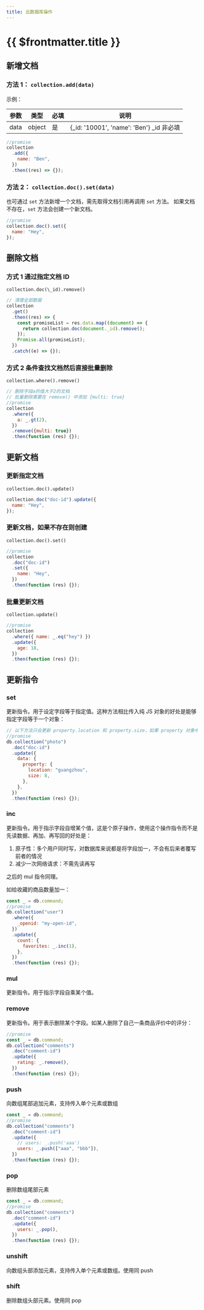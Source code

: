 ```yaml
---
title: 云数据库操作
---
```


# {{ $frontmatter.title }}

## 新增文档

### 方法 1： `collection.add(data)`

示例：

| 参数 | 类型   | 必填 | 说明                                       |
| ---- | ------ | ---- | ------------------------------------------ |
| data | object | 是   | {\_id: '10001', 'name': 'Ben'} \_id 非必填 |

```js
//promise
collection
  .add({
    name: "Ben",
  })
  .then((res) => {});
```

### 方法 2： `collection.doc().set(data)`

也可通过 `set` 方法新增一个文档，需先取得文档引用再调用 `set` 方法。
如果文档不存在，`set` 方法会创建一个新文档。

```js
//promise
collection.doc().set({
  name: "Hey",
});
```

## 删除文档

### 方式 1 通过指定文档 ID

`collection.doc(\_id).remove()`

```js
// 清理全部数据
collection
  .get()
  .then((res) => {
    const promiseList = res.data.map((document) => {
      return collection.doc(document._id).remove();
    });
    Promise.all(promiseList);
  })
  .catch((e) => {});
```

### 方式 2 条件查找文档然后直接批量删除

`collection.where().remove()`

```js
// 删除字段a的值大于2的文档
// 批量删除需要在 remove() 中添加 {multi: true}
//promise
collection
  .where({
    a: _.gt(2),
  })
  .remove({multi: true})
  .then(function (res) {});
```

## 更新文档

### 更新指定文档

`collection.doc().update()`

```js
collection.doc("doc-id").update({
  name: "Hey",
});
```

### 更新文档，如果不存在则创建

`collection.doc().set()`

```js
//promise
collection
  .doc("doc-id")
  .set({
    name: "Hey",
  })
  .then(function (res) {});
```

### 批量更新文档

`collection.update()`

```js
//promise
collection
  .where({ name: _.eq("hey") })
  .update({
    age: 18,
  })
  .then(function (res) {});
```

## 更新指令

### set

更新指令。用于设定字段等于指定值。这种方法相比传入纯 JS 对象的好处是能够指定字段等于一个对象：

```js
// 以下方法只会更新 property.location 和 property.size，如果 property 对象中有
//promise
db.collection("photo")
  .doc("doc-id")
  .update({
    data: {
      property: {
        location: "guangzhou",
        size: 8,
      },
    },
  })
  .then(function (res) {});
```

### inc

更新指令。用于指示字段自增某个值，这是个原子操作，使用这个操作指令而不是先读数据、再加、再写回的好处是：

1. 原子性：多个用户同时写，对数据库来说都是将字段加一，不会有后来者覆写前者的情况
2. 减少一次网络请求：不需先读再写

之后的 mul 指令同理。

如给收藏的商品数量加一：

```js
const _ = db.command;
//promise
db.collection("user")
  .where({
    _openid: "my-open-id",
  })
  .update({
    count: {
      favorites: _.inc(1),
    },
  })
  .then(function (res) {});
```

### mul

更新指令。用于指示字段自乘某个值。

### remove

更新指令。用于表示删除某个字段。如某人删除了自己一条商品评价中的评分：

```js
//promise
const _ = db.command;
db.collection("comments")
  .doc("comment-id")
  .update({
    rating: _.remove(),
  })
  .then(function (res) {});
```

### push

向数组尾部追加元素，支持传入单个元素或数组

```js
const _ = db.command;
//promise
db.collection("comments")
  .doc("comment-id")
  .update({
    // users: _.push('aaa')
    users: _.push(["aaa", "bbb"]),
  })
  .then(function (res) {});
```

### pop

删除数组尾部元素

```js
const _ = db.command;
//promise
db.collection("comments")
  .doc("comment-id")
  .update({
    users: _.pop(),
  })
  .then(function (res) {});
```

### unshift

向数组头部添加元素，支持传入单个元素或数组。使用同 push

### shift

删除数组头部元素。使用同 pop
